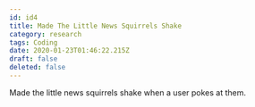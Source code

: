```yaml
---
id: id4
title: Made The Little News Squirrels Shake
category: research
tags: Coding
date: 2020-01-23T01:46:22.215Z
draft: false
deleted: false
---
```


Made the little news squirrels shake when a user pokes at them.
